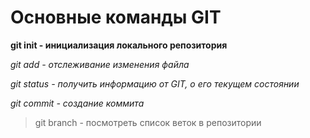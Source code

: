 # Основные команды GIT 

**git init - инициализация локального репозитория**

*git add - отслеживание изменения файла*

*git status - получить информацию от GIT, о его текущем состоянии*

*git commit - создание коммита*
> git branch - посмотреть список веток в репозитории